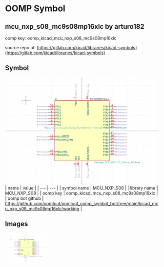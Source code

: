# OOMP Symbol  
## mcu_nxp_s08_mc9s08mp16xlc  by arturo182  
  
oomp key: oomp_kicad_mcu_nxp_s08_mc9s08mp16xlc  
  
source repo at: [https://gitlab.com/kicad/libraries/kicad-symbols](https://gitlab.com/kicad/libraries/kicad-symbols)  
## Symbol  
  
[![working.png](working_600.png)](working.png)  
| name | value | 
| --- | --- | 
| symbol name | MCU_NXP_S08 | 
| library name | MCU_NXP_S08 | 
| oomp key | oomp_kicad_mcu_nxp_s08_mc9s08mp16xlc | 
| oomp bot github | https://github.com/oomlout/oomlout_oomp_symbol_bot/tree/main/kicad_mcu_nxp_s08_mc9s08mp16xlc/working | 
## Images  
  
[![working.png](working_140.png)](working.png)  
